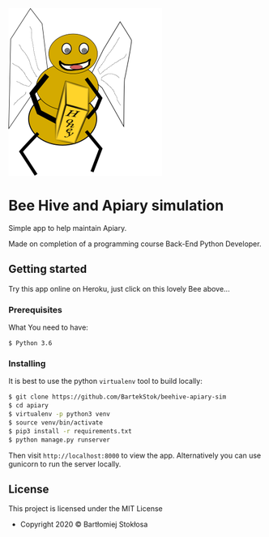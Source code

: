  [![BeeHive](staticfiles/images/My_bee_1.png)](https://apiary-beehive-sim.herokuapp.com/) 

# Bee Hive and Apiary simulation

Simple app to help maintain Apiary.

Made on completion of a programming course Back-End Python Developer.

## Getting started

Try this app online on Heroku, just click on this lovely Bee above...

### Prerequisites

What You need to have:

```
$ Python 3.6
```

### Installing

It is best to use the python `virtualenv` tool to build locally:

```sh
$ git clone https://github.com/BartekStok/beehive-apiary-sim
$ cd apiary
$ virtualenv -p python3 venv
$ source venv/bin/activate
$ pip3 install -r requirements.txt
$ python manage.py runserver
```

Then visit `http://localhost:8000` to view the app. Alternatively you
can use gunicorn to run the server locally.


## License

This project is licensed under the MIT License 



- Copyright 2020 © Bartłomiej Stokłosa

